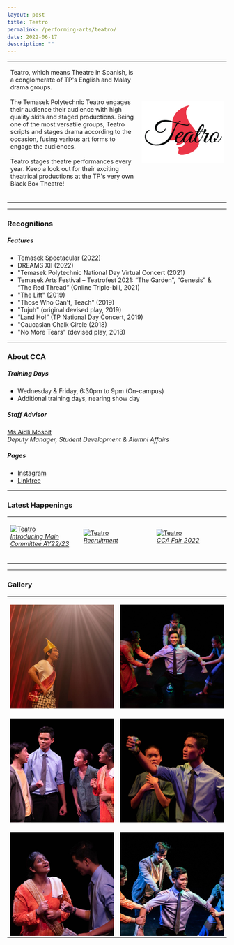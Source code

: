 ```yaml
---
layout: post
title: Teatro
permalink: /performing-arts/teatro/
date: 2022-06-17
description: ""
---
```

<table>
	<tbody>
		<tr>
			<td>
				<p>
                    Teatro, which means Theatre in Spanish, is a conglomerate of TP's English and Malay drama groups. 
                    <br>
					<br>
                    The Temasek Polytechnic Teatro engages their audience their audience with high quality skits and staged productions. Being one of the most versatile groups, Teatro scripts and stages drama according to the occasion, fusing various art forms to engage the audiences.
                    <br>
                    <br>
                    Teatro stages theatre performances every year. Keep a look out for their exciting theatrical productions at the TP's very own Black Box Theatre!
                    <br>
                    <br>
				</p>
			</td>
			<td style="width:40%">
				<img alt="Teatro" style="display:block;margin-left:auto;margin-right:auto;" src="/images/Arts/Teatro/Teatro_logo.png">
			</td>
		</tr>
	</tbody>
</table>
	
<hr>
	
### Recognitions

##### Features
	
<ul>
    <li>Temasek Spectacular (2022)</li>
    <li>DREAMS XII (2022)</li>
    <li>"Temasek Polytechnic National Day Virtual Concert (2021)</li>
    <li>Temasek Arts Festival – Teatrofest 2021: “The Garden”, “Genesis” & “The Red Thread” (Online Triple-bill, 2021)</li>
    <li>"The Lift" (2019)</li>
    <li>"Those Who Can't, Teach" (2019)</li>
    <li>"Tujuh" (original devised play, 2019)</li>
    <li>“Land Ho!” (TP National Day Concert, 2019)</li>
    <li>"Caucasian Chalk Circle (2018)</li>
    <li>"No More Tears" (devised play, 2018)</li>
</ul>

<hr>

### About CCA

##### Training Days
            
<ul>    
    <li>Wednesday & Friday, 6:30pm to 9pm (On-campus)</li>
    <li>Additional training days, nearing show day</li>
</ul>


##### Staff Advisor

<p>
    <a href="mailto:aidli_mosbit@tp.edu.sg">Ms Aidli Mosbit</a>
	<br>
	<i>Deputy Manager, Student Development & Alumni Affairs</i>
</p>

##### Pages

<ul>
	<li><a href="https://www.instagram.com/tpteatro/">Instagram</a></li>
    <li><a href="https://linktr.ee/teatroyanni?utm_source=linktree_profile_share&ltsid=42b31363-646a-46cd-ba10-0344d7744466">Linktree</a></li>
</ul>

<hr>

### Latest Happenings

<table>
    <tr>
        <td style="width:33%"><br>
            <a href="https://www.instagram.com/p/Cc-OIRkLQNb/">
                <image src="/images/Arts/Teatro/TEATRO_Introducing Main Committee AY22-23.png" style="display:block;margin-left:auto;margin-right:auto;" alt="Teatro">
                <h6 style="margin-top:0%">Introducing Main Committee AY22/23</h6>
                </image>
            </a>
        </td>
        <td style="width:33%"><br>
            <a href="https://www.instagram.com/p/CcxJynILCnA/">
                <image src="/images/Arts/Teatro/TEATRO_Recruitment.png" style="display:block;margin-left:auto;margin-right:auto;" alt="Teatro">
                <h6 style="margin-top:0%">Recruitment</h6>
                </image>
            </a>
        </td>
        <td style="width:33%"><br>
            <a href="https://www.instagram.com/p/CcmvDgDpCRj/">
                <image src="/images/Arts/Teatro/TEATRO_CCA Fair 2022.png" style="display:block;margin-left:auto;margin-right:auto;" alt="Teatro">
                <h6 style="margin-top:0%">CCA Fair 2022</h6>    
                </image>
            </a>
        </td>
    </tr>
</table>
	
<hr>

### Gallery

<table>
	<tbody>
		<tr>
			<td style="width:50%"><br>
				<img alt="Teatro" style="display:block;margin-left:auto;margin-right:auto;" src="/images/Arts/Teatro/Teatro_pic_1.jpg">
			</td>
			<td style="width:50%"><br>
				<img alt="Teatro" style="display:block;margin-left:auto;margin-right:auto;" src="/images/Arts/Teatro/Teatro_pic_2.jpg">
			</td>
		</tr>
		<tr>
			<td style="width:50%"><br>
				<img alt="Teatro" style="display:block;margin-left:auto;margin-right:auto;" src="/images/Arts/Teatro/Teatro_pic_3.jpg">
			</td>
			<td style="width:50%"><br>
				<img alt="Teatro" style="display:block;margin-left:auto;margin-right:auto;" src="/images/Arts/Teatro/Teatro_pic_4.jpg">
			</td>
		</tr>
		<tr>
			<td style="width:50%"><br>
				<img alt="Teatro" style="display:block;margin-left:auto;margin-right:auto;" src="/images/Arts/Teatro/Teatro_pic_5.jpg">
			</td>
			<td style="width:50%"><br>
				<img alt="Teatro" style="display:block;margin-left:auto;margin-right:auto;" src="/images/Arts/Teatro/Teatro_pic_6.jpg">
			</td>
		</tr>
	</tbody>
</table>